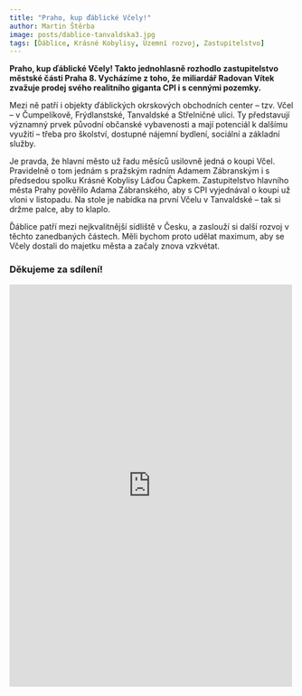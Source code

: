 ```yaml
---
title: "Praho, kup ďáblické Včely!"
author: Martin Štěrba
image: posts/dablice-tanvaldska3.jpg
tags: [Ďáblice, Krásné Kobylisy, Územní rozvoj, Zastupitelstvo]
---
```


**Praho, kup ďáblické Včely! Takto jednohlasně rozhodlo zastupitelstvo městské části Praha 8. Vycházíme z toho, že miliardář Radovan Vítek zvažuje prodej svého realitního giganta CPI i s cennými pozemky.**

Mezi ně patří i objekty ďáblických okrskových obchodních center – tzv. Včel  – v Čumpelíkově, Frýdlanstské, Tanvaldské a Střelničné ulici. Ty představují významný prvek původní občanské vybavenosti a mají potenciál k dalšímu využití – třeba pro školství, dostupné nájemní bydlení, sociální a základní služby. 

Je pravda, že hlavní město už řadu měsíců usilovně jedná o koupi Včel. Pravidelně o tom jednám s pražským radním Adamem Zábranským i s předsedou spolku Krásné Kobylisy Láďou Čapkem. Zastupitelstvo hlavního města Prahy pověřilo Adama Zábranského, aby s CPI vyjednával o koupi už vloni v listopadu. Na stole je nabídka na první Včelu v Tanvaldské – tak si držme palce, aby to klaplo.

Ďáblice patří mezi nejkvalitnější sídliště v Česku, a zaslouží si další rozvoj v těchto zanedbaných částech. Měli bychom proto udělat maximum, aby se Včely dostali do majetku města a začaly znova vzkvétat.

### Děkujeme za sdílení!

<iframe src="https://www.facebook.com/plugins/post.php?href=https%3A%2F%2Fwww.facebook.com%2Fsterbamartin.praha8%2Fposts%2Fpfbid02SamUvg5jf7GmE2czuGyqU1KBi6CDsbHQjoRLDEZbqpnkrov6V8MqjQ6FXB8UHquWl&show_text=true&width=500" width="500" height="712" style="border:none;overflow:hidden" scrolling="no" frameborder="0" allowfullscreen="true" allow="autoplay; clipboard-write; encrypted-media; picture-in-picture; web-share"></iframe>
